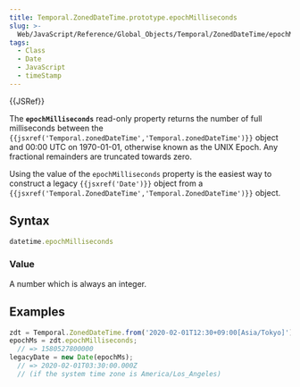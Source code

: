 ```yaml
---
title: Temporal.ZonedDateTime.prototype.epochMilliseconds
slug: >-
  Web/JavaScript/Reference/Global_Objects/Temporal/ZonedDateTime/epochMilliseconds
tags:
  - Class
  - Date
  - JavaScript
  - timeStamp
---
```

{{JSRef}}

<p class="summary"><span class="seoSummary">The <strong><code>epochMilliseconds</code></strong> read-only property returns the number of full milliseconds between the <code>{{jsxref('Temporal.zonedDateTime','Temporal.zonedDateTime')}}</code> object and 00:00 UTC on 1970-01-01, otherwise known as the UNIX Epoch. Any fractional remainders are truncated towards zero.</span></p>

Using the value of the `epochMilliseconds` property is the easiest way to
construct a legacy `{{jsxref('Date')}}` object from a
`{{jsxref('Temporal.ZonedDateTime','Temporal.ZonedDateTime')}}`
object.

## Syntax

```js
datetime.epochMilliseconds
```

### Value

A number which is always an integer.

## Examples

```js
zdt = Temporal.ZonedDateTime.from('2020-02-01T12:30+09:00[Asia/Tokyo]');
epochMs = zdt.epochMilliseconds;
  // => 1580527800000
legacyDate = new Date(epochMs);
  // => 2020-02-01T03:30:00.000Z
  // (if the system time zone is America/Los_Angeles)
```
